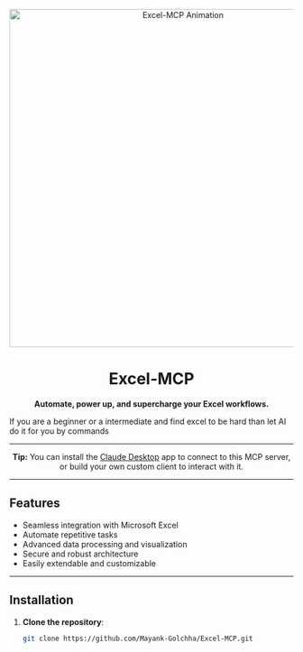 <p align="center">
  <img src="assets/title-animation.gif" alt="Excel-MCP Animation" width="600"/>
</p>
<h1 align="center">Excel-MCP</h1>

<p align="center">
  <b>Automate, power up, and supercharge your Excel workflows.</b>
</p>
<p>If you are a beginner or a intermediate and find excel to be hard than let AI do it for you by commands</p>

---

<p align="center">
  <b>Tip:</b> You can install the <a href="https://www.anthropic.com/claude">Claude Desktop</a> app to connect to this MCP server, or build your own custom client to interact with it.
</p>

---

## Features

- Seamless integration with Microsoft Excel
- Automate repetitive tasks
- Advanced data processing and visualization
- Secure and robust architecture
- Easily extendable and customizable

---

## Installation

1. **Clone the repository**:
   ```sh
   git clone https://github.com/Mayank-Golchha/Excel-MCP.git
